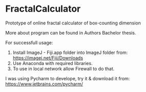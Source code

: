 # FractalCalculator
Prototype of online fractal calculator of box-counting dimension

More about program can be found in Authors Bachelor thesis.

For successfull usage:
1. Install ImageJ - Fiji.app folder into ImageJ folder from: https://imagej.net/Fiji/Downloads
2. Use Anaconda with required libraries.
3. To use in local network allow Firewall to do that.

I was using Pycharm to develope, try it & download it from: https://www.jetbrains.com/pycharm/
